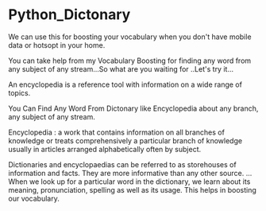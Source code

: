 # Python_Dictonary

We can use this for boosting your vocabulary when you don't have mobile data or hotsopt in your home.

You can take help from my Vocabulary Boosting for finding any word from any subject of any stream...So what are you waiting for ..Let's try it...



An encyclopedia is a reference tool with information on a wide range of topics.

You Can Find Any Word From Dictonary like Encyclopedia about any branch, any subject of any stream.

Encyclopedia : a work that contains information on all branches of knowledge or treats comprehensively a particular branch of knowledge usually in articles arranged alphabetically often by subject.

Dictionaries and encyclopaedias can be referred to as storehouses of information and facts. They are more informative than any other source. ... When we look up for a particular word in the dictionary, we learn about its meaning, pronunciation, spelling as well as its usage. This helps in boosting our vocabulary.
